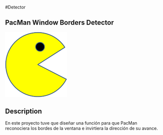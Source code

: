 #Detector

## PacMan Window Borders Detector
<img src="PacMan1.png" width='200'/>

## Description
En este proyecto tuve que diseñar una función para que PacMan reconociera los bordes de la ventana e invirtiera la dirección de su avance.
